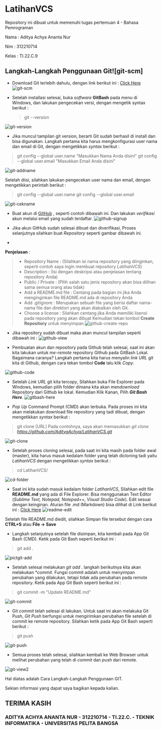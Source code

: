# LatihanVCS
Repository ini dibuat untuk memenuhi tugas pertemuan 4  - Bahasa Pemrograman

Nama    :   Aditya Achya Ananta Nur

Nim     :   312210714

Kelas   :   TI.22.C.9

## Langkah-Langkah Penggunaan Git![git-scm]


* Download Git terlebih dahulu, dengan link berikut ini : [Click Here](https://git-scm.com/)
![git-scm](https://user-images.githubusercontent.com/123864099/215322921-21ad3df0-8121-49d7-a60f-7f207d279412.png)


* Setelah installasi selesai, buka *software* **GitBash** pada menu di Windows, dan lakukan pengecekan versi, dengan mengetik syntax berikut :
    > git --version


![git-version](https://user-images.githubusercontent.com/123864099/215322937-245f57bb-5c6a-454e-b570-2e57a972e3ab.PNG)



* Jika muncul tampilan git version, berarti Git sudah berhasil di install dan bisa digunakan. Langkah pertama kita harus mengkonfigurasi user nama dan email di Git, dengan mengetikkan *syntax* berikut :
> git config --global user.name "Masukkan Nama Anda disini"
> git config --global user.email "Masukkan Email Anda disini"

![git-addname](https://user-images.githubusercontent.com/123864099/215322978-7f10e2f5-36f8-4ff9-92fa-0d799c324b79.PNG)



Setelah diisi, silahkan lakukan pengecekan user nama dan email, dengan mengetikkan perintah berikut :
> git config --global user.name
> git config --global user.email

![git-cekname](https://user-images.githubusercontent.com/123864099/215323004-a3402e7b-4c30-41cc-b744-b197e02f080e.PNG)


* Buat akun di [GitHub](https://github.com) , seperti contoh dibawah ini. Dan lakukan *verifikasi* akun melalui email yang sudah terdaftar. 
![github-signup](https://user-images.githubusercontent.com/123864099/215323022-423c4b2a-63f3-4e76-b2de-a809f310ca1f.PNG)

* Jika akun GitHub sudah selesai dibuat dan diverifikasi, Proses selanjutnya silahkan buat *Repository* seperti gambar dibawah ini.
* 
**Penjelasan** : 
> * Repository Name : (Silahkan isi nama repository yang diinginkan, seperti contoh saya ingin membuat repository *LatihanVCS*)
> * Description : (Isi dengan deskripsi atau penjelasan tentang repository Anda)
> * Public / Private : (PIlih salah satu jenis repository akan bisa dilihan sama semua orang atau tidak)
> * Add a README.md file : Centang pada bagian ini jika Anda menginginkan file README.md ada di repository Anda
> * Add .gitignore : Merupakan  sebuah file yang berisi daftar nama-nama file dan direktori yang akan diabaikan oleh Git.
> * Choose a license : Silahkan centang jika Anda memiliki lisensi pada repository yang akan dibuat
Kemudian tekan tombol **Create Repository** untuk menyimpan
![github-create-repo](https://user-images.githubusercontent.com/123864099/215323258-d910592c-0e52-4d79-9d60-3fe80a51e537.PNG)





* Jika repository sudah dibuat maka akan muncul tampilan seperti dibawah ini :
![github-view](https://user-images.githubusercontent.com/123864099/215324172-2120fc3e-899a-41fe-9a4a-389dab21d024.PNG)




* Pembuatan akun dan repository pada Github telah selesai, saat ini akan kita lakukan untuk *me-remote* repository Github pada GitBash Lokal. Bagaimana caranya?
Langkah pertama kita harus menyalin *link URL* git kita di Github, dengan cara tekan tombol **Code** lalu klik *Copy*.

![github-code](https://user-images.githubusercontent.com/123864099/215323275-a72e1ca6-9925-4272-aced-0d616d751e4f.PNG)


* Setelah *Link URL* git kita ter*copy*, Silahkan buka File Explorer pada Windows, kemudian pilih folder dimana kita akan men*download* Repository dari Github ke lokal. Kemudian Klik Kanan, Pilih ***Git Bash Here***.
![gitbash-here](https://user-images.githubusercontent.com/123864099/215323285-81b39e70-41f2-4bca-b06f-506e0a9b3b8a.png)

* *Pop Up* Command Prompt (CMD) akan terbuka. Pada proses ini kita akan melakukan download file repository yang tadi dibuat, dengan mengetikkan *syntax* berikut :
> git clone [URL]
Pada contohnya, saya akan memasukkan 
*git clone https://github.com/AdityaAchya/LatihanVCS.git*

![git-clone](https://user-images.githubusercontent.com/123864099/215323294-771a15a5-d8bb-4505-b6a5-c1c04f1b06d2.PNG)


* Setelah proses cloning selesai, pada saat ini kita masih pada folder awal (master), kita harus masuk kedalam folder yang telah dicloning tadi yaitu *LatihanVCS* dengan mengetikkan *syntax* berikut :
> cd LatihanVCS/

![cd-folder](https://user-images.githubusercontent.com/123864099/215323307-6e510230-44c8-433a-96c1-89b07e23a1ed.PNG)

* Saat ini kita sudah masuk kedalam folder *LatihanVCS*, Silahkan edit file **README.md** yang ada di File Explorer. Bisa menggunakan Text Editor (*Sublime Text, Notepad, Notepad++, Visual Studio Code*). Edit sesuai dengan keinginan. Aturan file .md (Markdown) bisa dilihat di Link berikut ini : [Click Here](https://guides.github.com/features/mastering-markdown/)
![readme-edit](https://user-images.githubusercontent.com/123864099/215323319-a19b0ceb-636f-408a-8764-a5f1010ab93c.PNG)

Setelah file README.md diedit, silahkan Simpan file tersebut dengan cara **CTRL+S** atau **File -> Save**

* Langkah selanjutnya setelah file disimpan, kita kembali pada App Git Bash (CMD). Ketik pada Git Bash seperti berikut ini :
> git add .

![pictgit-add](https://user-images.githubusercontent.com/123864099/215323345-fb831def-fbca-489d-8921-d73843fd5d29.PNG)


* Setelah selesai melakukan *git add .* langkah berikutnya kita akan melakukan **commit*. Fungsi commit adalah untuk menyimpan perubahan yang dilakukan, tetapi tidak ada perubahan pada remote repository. Ketik pada App Git Bash seperti berikut ini :
> git commit -m "Update README.md"

![git-commit](https://user-images.githubusercontent.com/123864099/215323368-30ce51f8-142e-41b5-8b2b-980799661d03.PNG)

* Git *commit* telah selesai di lakukan. Untuk saat ini akan melakuka Git Push, *Git Push* berfungsi untuk mengirimkan perubahan file setelah di commit ke remote repository. Silahkan ketik pada App Git Bash seperti berikut :
> git push

![git-push](https://user-images.githubusercontent.com/123864099/215323397-5d1aa7d3-c03b-4bef-af64-bcde84714532.PNG)


* Semua proses telah selesai, silahkan kembali ke Web Browser untuk melihat perubahan yang telah di *commit* dan *push* dari remote. 

![git-view2](https://user-images.githubusercontent.com/123864099/215323411-4148af81-64b6-4014-99ae-dbf564f7f493.PNG)


Hal diatas adalah Cara Langkah-Langkah Penggunaan GIT.

Sekian informasi yang dapat saya bagikan kepada kalian.

## TERIMA KASIH
### ADITYA ACHYA ANANTA NUR - 312210714 - TI.22.C. - TEKNIK INFORMATIKA - UNIVERSITAS PELITA BANGSA
